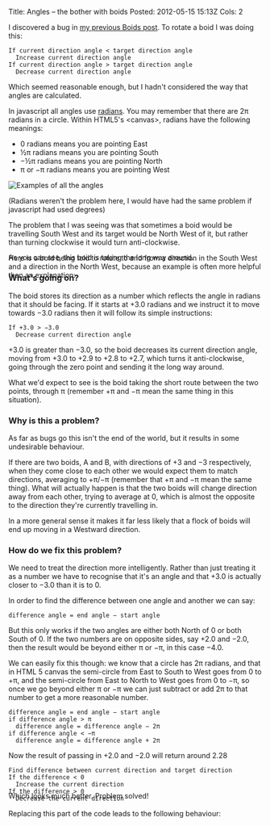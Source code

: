 Title:  Angles – the bother with boids
Posted: 2012-05-15 15:13Z
Cols:   2

<script src="http://static.paulboxley.com/boids/vendor/underscore-min.js"></script>
<script src="http://static.paulboxley.com/boids/lib/boids_2d_angle_bug.js"></script>

I discovered a bug in [my previous Boids post][boids]. To rotate a boid I was doing this:

    If current direction angle < target direction angle
      Increase current direction angle
    If current direction angle > target direction angle
      Decrease current direction angle

Which seemed reasonable enough, but I hadn't considered the way that angles are calculated.

In javascript all angles use [radians][]. You may remember that there are 2π radians in a circle. Within HTML5's &lt;canvas&gt;, radians have the following meanings:

* 0 radians means you are pointing East
* ½π radians means you are pointing South
* −½π radians means you are pointing North
* π or −π radians means you are pointing West

![Examples of all the angles](http://static.paulboxley.com/angles.png)

(Radians weren't the problem here, I would have had the same problem if javascript had used degrees)

The problem that I was seeing was that sometimes a boid would be travelling South West and its target would be North West of it, but rather than turning clockwise it would turn anti-clockwise.

Here is a boid being told to rotate to and from a direction in the South West and a direction in the North West, because an example is often more helpful than an explanation:

<canvas id="boids_2d_angle_bug" width="530" height="230"></canvas>
<p id="boids_2d_angle_bug_text_box" style="font-size: 3em; line-height: 1em; margin-top: -2.25em; margin-right: 2.25em; text-align: right"></p>
<script>$(document).ready(function() { angle_bug = new AngleBug(document.getElementById('boids_2d_angle_bug'), document.getElementById('boids_2d_angle_bug_text_box')); angle_bug.start() })</script>

As you can see, this boid is taking the long way around.

### What's going on?

The boid stores its direction as a number which reflects the angle in radians that it should be facing. If it starts at +3.0 radians and we instruct it to move towards −3.0 radians then it will follow its simple instructions:

    If +3.0 > −3.0
      Decrease current direction angle

+3.0 is greater than −3.0, so the boid decreases its current direction angle, moving from +3.0 to +2.9 to +2.8 to +2.7, which turns it anti-clockwise, going through the zero point and sending it the long way around.

What we'd expect to see is the boid taking the short route between the two points, through π (remember +π and −π mean the same thing in this situation).

### Why is this a problem?

As far as bugs go this isn't the end of the world, but it results in some undesirable behaviour.

If there are two boids, A and B, with directions of +3 and −3 respectively, when they come close to each other we would expect them to match directions, averaging to +π/−π (remember that +π and −π mean the same thing). What will actually happen is that the two boids will change direction away from each other, trying to average at 0, which is almost the opposite to the direction they're currently travelling in.

In a more general sense it makes it far less likely that a flock of boids will end up moving in a Westward direction.

### How do we fix this problem?

We need to treat the direction more intelligently. Rather than just treating it as a number we have to recognise that it's an angle and that +3.0 is actually closer to −3.0 than it is to 0.

In order to find the difference between one angle and another we can say:

    difference angle = end angle − start angle

But this only works if the two angles are either both North of 0 or both South of 0. If the two numbers are on opposite sides, say +2.0 and −2.0, then the result would be beyond either π or −π, in this case −4.0.

We can easily fix this though: we know that a circle has 2π radians, and that in HTML 5 canvas the semi-circle from East to South to West goes from 0 to +π, and the semi-circle from East to North to West goes from 0 to −π, so once we go beyond either π or −π we can just subtract or add 2π to that number to get a more reasonable number.

    difference angle = end angle − start angle
    if difference angle > π
      difference angle = difference angle − 2π
    if difference angle < −π
      difference angle = difference angle + 2π

Now the result of passing in +2.0 and −2.0 will return around 2.28

    Find difference between current direction and target direction
    If the difference < 0
      Increase the current direction
    If the difference > 0
      Decrease the current direction

Replacing this part of the code leads to the following behaviour:

<canvas id="boids_2d_angle_fix" width="530" height="230"></canvas>
<p id="boids_2d_angle_fix_text_box" style="font-size: 3em; line-height: 1em; margin-top: -2.25em; margin-right: 2.25em; text-align: right"></p>
<script>$(document).ready(function() { angle_fix = new AngleBug(document.getElementById('boids_2d_angle_fix'), document.getElementById('boids_2d_angle_fix_text_box'), { "new_algorithm": true }); angle_fix.start() })</script>

Which looks much better. Problem solved!

  [boids]: http://paulboxley.com/blog/2012/05/boids
  [radians]: http://en.wikipedia.org/wiki/Radian